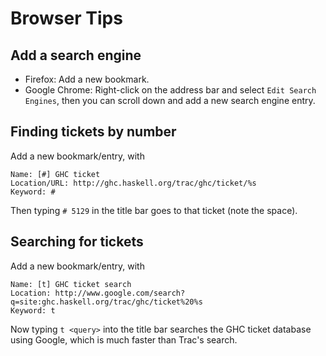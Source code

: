 # Browser Tips


## Add a search engine


- Firefox: Add a new bookmark.
- Google Chrome: Right-click on the address bar and select `Edit Search Engines`, then you can scroll down and add a new search engine entry.

## Finding tickets by number



Add a new bookmark/entry, with


```wiki
Name: [#] GHC ticket
Location/URL: http://ghc.haskell.org/trac/ghc/ticket/%s
Keyword: #
```


Then typing `# 5129` in the title bar goes to that ticket (note the
space).


## Searching for tickets



Add a new bookmark/entry, with


```wiki
Name: [t] GHC ticket search
Location: http://www.google.com/search?q=site:ghc.haskell.org/trac/ghc/ticket%20%s
Keyword: t
```


Now typing `t <query>` into the title bar searches the GHC ticket
database using Google, which is much faster than Trac's search.



